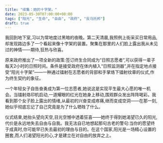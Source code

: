 ```yaml
---
title: "续集：她的十字架。"
date: 2023-05-30T07:00:00+08:00
tags: ["阳光", "生命", "自由", "政府", "反乌托邦"]
draft: true
---
```


我回到地下室,习以为常地度过黑暗的夜晚。第二天清晨,我照例上街采买日常用品,却发现路边多了一个看起来像十字架的装置。聚集在那里的人们脸上露出我从未见过的神情——期待,狂热与欣喜。

原来政府推出了一项全新的政策:签订终生合同成为“日照志愿者”,可以获得一辈子每天2小时的日照时间。条件是接受政府在体内植入“日照监测器”,并在指定地点接受“阳光十字架”——一种通过镭射在志愿者的背部和手掌烙下镭射纹章的仪式,作为终生契约的象征。

一个年轻女子自告奋勇成为第一位志愿者,她说这是实现平生最大心愿的唯一机会。当镭射烙印机启动,一道耀眼的红光在她身上移动,围观群众发出阵阵喝彩。我看到那个女子脸上露出的情绪,从最初的兴奋变成疼痛,继而变成空洞——在那一刻,她似乎彻底忘记了自己究竟是为了什么牺牲了什么。

仪式结束,她抬头望向天空,目光空憾中透着狂喜——她终于得到她渴望已久的阳光,代价是永远地失去自由与自我。我无法自已地想起那句古老的警句:当你的愿望终于成真时,你可能早已失去最初的理由与目的。在这个国家,阳光是一场精心设置的圈套,而人们渴望阳光的心,才是建立在对自由的放弃之上。